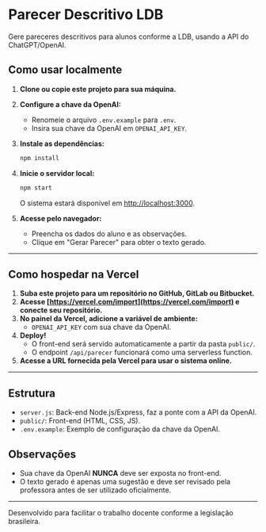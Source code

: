 # Parecer Descritivo LDB

Gere pareceres descritivos para alunos conforme a LDB, usando a API do ChatGPT/OpenAI.

## Como usar localmente

1. **Clone ou copie este projeto para sua máquina.**

2. **Configure a chave da OpenAI:**
   - Renomeie o arquivo `.env.example` para `.env`.
   - Insira sua chave da OpenAI em `OPENAI_API_KEY`.

3. **Instale as dependências:**
   ```bash
   npm install
   ```

4. **Inicie o servidor local:**
   ```bash
   npm start
   ```
   O sistema estará disponível em [http://localhost:3000](http://localhost:3000).

5. **Acesse pelo navegador:**
   - Preencha os dados do aluno e as observações.
   - Clique em "Gerar Parecer" para obter o texto gerado.

---

## Como hospedar na Vercel

1. **Suba este projeto para um repositório no GitHub, GitLab ou Bitbucket.**
2. **Acesse [https://vercel.com/import](https://vercel.com/import) e conecte seu repositório.**
3. **No painel da Vercel, adicione a variável de ambiente:**
   - `OPENAI_API_KEY` com sua chave da OpenAI.
4. **Deploy!**
   - O front-end será servido automaticamente a partir da pasta `public/`.
   - O endpoint `/api/parecer` funcionará como uma serverless function.
5. **Acesse a URL fornecida pela Vercel para usar o sistema online.**

---

## Estrutura

- `server.js`: Back-end Node.js/Express, faz a ponte com a API da OpenAI.
- `public/`: Front-end (HTML, CSS, JS).
- `.env.example`: Exemplo de configuração da chave da OpenAI.

## Observações

- Sua chave da OpenAI **NUNCA** deve ser exposta no front-end.
- O texto gerado é apenas uma sugestão e deve ser revisado pela professora antes de ser utilizado oficialmente.

---
Desenvolvido para facilitar o trabalho docente conforme a legislação brasileira.
